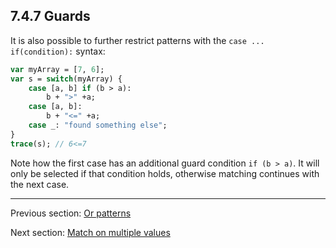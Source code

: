 ## 7.4.7 Guards

It is also possible to further restrict patterns with the `case ... if(condition):` syntax:

```haxe
var myArray = [7, 6];
var s = switch(myArray) {
	case [a, b] if (b > a):
		b + ">" +a;
	case [a, b]:
		b + "<=" +a;
	case _: "found something else";
}
trace(s); // 6<=7
```

Note how the first case has an additional guard condition `if (b > a)`. It will only be selected if that condition holds, otherwise matching continues with the next case.

---

Previous section: [Or patterns](7.4.6-Or_patterns.md)

Next section: [Match on multiple values](7.4.8-Match_on_multiple_values.md)